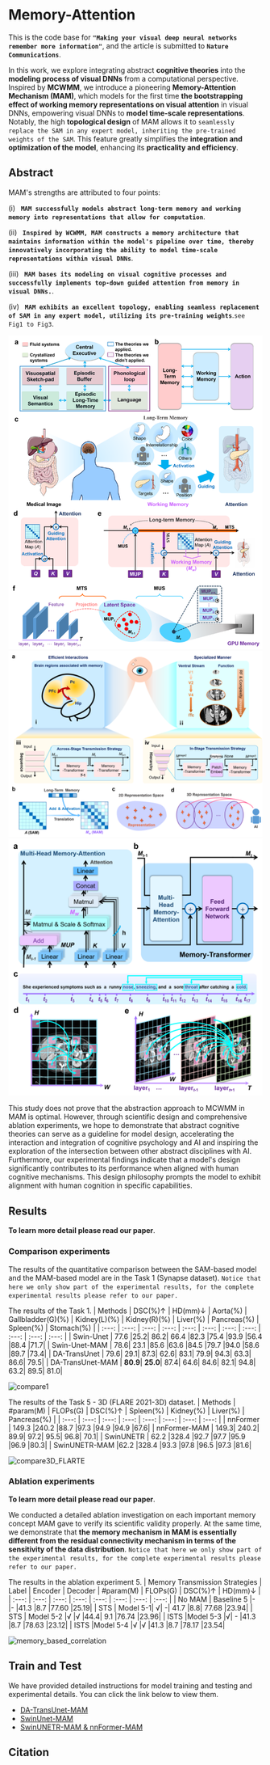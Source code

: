 # Memory-Attention
This is the code base for **`"Making your visual deep neural networks remember more information"`**, and the article is submitted to **`Nature Communications`**.

In this work, we explore integrating abstract **cognitive theories** into the **modeling process of visual DNNs** from a computational perspective. Inspired by **MCWMM**, we introduce a pioneering **Memory-Attention Mechanism (MAM)**, which models for the first time **the bootstrapping effect of working memory representations on visual attention** in visual DNNs, empowering visual DNNs to **model time-scale representations**. Notably, the high **topological design** of MAM allows it to `seamlessly replace the SAM in any expert model, inheriting the pre-trained weights of the SAM`. This feature greatly simplifies the **integration and optimization of the model**, enhancing its **practicality and efficiency**. 

## Abstract
MAM's strengths are attributed to four points: 

(i) **` MAM successfully models abstract long-term memory and working memory into representations that allow for computation`**. 

(ii) **` Inspired by WCWMM, MAM constructs a memory architecture that maintains information within the model's pipeline over time, thereby innovatively incorporating the ability to model time-scale representations within visual DNNs`**.

(iii) **` MAM bases its modeling on visual cognitive processes and successfully implements top-down guided attention from memory in visual DNNs.`**.

(iv) **` MAM exhibits an excellent topology, enabling seamless replacement of SAM in any expert model, utilizing its pre-training weights`**.`see Fig1 to Fig3`.

![MAM model](pic/model.png)
![dependency](pic/MTS.png)
![STSandISTS](pic/dependency.png)

This study does not prove that the abstraction approach to MCWMM in MAM is optimal. However, through scientific design and comprehensive ablation experiments, we hope to demonstrate that abstract cognitive theories can serve as a guideline for model design, accelerating the interaction and integration of cognitive psychology and AI and inspiring the exploration of the intersection between other abstract disciplines with AI. Furthermore, our experimental findings indicate that a model's design significantly contributes to its performance when aligned with human cognitive mechanisms. This design philosophy prompts the model to exhibit alignment with human cognition in specific capabilities.

## Results
**To learn more detail please read our paper**.
### Comparison experiments
The results of the quantitative comparison between the SAM-based model and the MAM-based model are in the Task 1 (Synapse dataset). `Notice that here we only show part of the experimental results, for the complete experimental results please refer to our paper.`

The results of the Task 1.
| Methods  | DSC(%)↑ | HD(mm)↓ | Aorta(%) | Gallbladder(G)(%) |  Kidney(L)(%) | Kidney(R)(%) | Liver(%) | Pancreas(%) | Spleen(%) | Stomach(%) |
| :---: | :---: | :---: | :---: | :---: | :---: | :---: |  :---: | :---: | :---: | :---: |
| Swin-Unet | 77.6	|25.2|	86.2|	66.4	|82.3	|75.4	|93.9	|56.4	|88.4	|71.7|
| Swin-Unet-MAM | 78.6|	23.1	|85.6	|63.6	|84.5	|79.7	|94.0	|58.6	|89.7	|73.4|
| DA-TransUnet | 79.6|	29.1|	87.3|	62.6|	83.1|	79.9|	94.3|	63.3|	86.6|	79.5|
| DA-TransUnet-MAM | **80.9**|	**25.0**|	87.4|	64.6|	84.6|	82.1|	94.8|	63.2|	89.5|	81.0|



![compare1](pic/compare1.png)

The results of the Task 5 - 3D (FLARE 2021-3D) dataset.
| Methods  | #param(M) | FLOPs(G) | DSC(%)↑ | Spleen(%) |  Kidney(%) | Liver(%) | Pancreas(%) | 
| :---: | :---: | :---: | :---: | :---: | :---: | :---: |  :---: |
| nnFormer | 149.3	|240.2	|88.7	|97.3	|94.9	|94.9	|67.6|
| nnFormer-MAM | 149.3|	240.2|	89.9|	97.2|	95.5|	96.8|	70.1|
| SwinUNETR | 62.2	|328.4	|92.7	|97.7	|95.9	|96.9	|80.3|
| SwinUNETR-MAM |62.2	|328.4	|93.3	|97.8	|96.5	|97.3	|81.6|


![compare3D_FLARTE](pic/compare3D_FLARTE.png)

### Ablation experiments

**To learn more detail please read our paper**.

 We conducted a detailed ablation investigation on each important memory concept MAM gave to verify its scientific validity properly. At the same time, we demonstrate that **the memory mechanism in MAM is essentially different from the residual connectivity mechanism in terms of the sensitivity of the data distribution**. `Notice that here we only show part of the experimental results, for the complete experimental results please refer to our paper.`

The results in the ablation experiment 5.
  | Memory Transmission Strategies  | Label | Encoder | Decoder | #param(M) |  FLOPs(G) | DSC(%)↑ | HD(mm)↓ | 
| :---: | :---: | :---: | :---: | :---: | :---: | :---: |  :---: |
| No MAM | Baseline 5	|-	|-	|41.3	|8.7	|77.60	|25.19|
| STS | Model 5-1|	√|	-|	41.7	|8.8|	77.68	|23.94|
| STS | Model 5-2	|√	|√	|44.4|	9.1	|76.74	|23.96|
| ISTS |Model 5-3	|√|	-	|41.3	|8.7	|78.63	|23.12|
| ISTS |Model 5-4	|√	|√	|41.3	|8.7	|78.17	|23.54|


 ![memory_based_correlation](pic/memory_based_correlation.png)


## Train and Test
We have provided detailed instructions for model training and testing and experimental details. You can click the link below to view them.
* [DA-TransUnet-MAM ](DATransUnet-MAM/)
* [SwinUnet-MAM ](SwinUnet-MAM/)
* [SwinUNETR-MAM & nnFormer-MAM ](SwinUNETR&nnFormer-MAM/) 

## Citation
